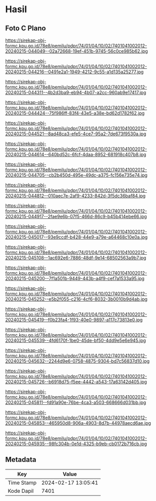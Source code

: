 # Hasil

## Foto C Plano

https://sirekap-obj-formc.kpu.go.id/78e8/pemilu/pdpr/74/01/04/10/02/7401041002012-20240215-044049--02a72668-19ef-451b-9745-56c0ce985b62.jpg

https://sirekap-obj-formc.kpu.go.id/78e8/pemilu/pdpr/74/01/04/10/02/7401041002012-20240215-044216--0491e2a1-1949-4212-9c55-a1d135a25277.jpg

https://sirekap-obj-formc.kpu.go.id/78e8/pemilu/pdpr/74/01/04/10/02/7401041002012-20240215-044311--4b2d3ba9-eb94-4b07-a2cc-960ab9e17417.jpg

https://sirekap-obj-formc.kpu.go.id/78e8/pemilu/pdpr/74/01/04/10/02/7401041002012-20240215-044424--75f986ff-83f4-43e5-a38e-bd62d1782f62.jpg

https://sirekap-obj-formc.kpu.go.id/78e8/pemilu/pdpr/74/01/04/10/02/7401041002012-20240215-044521--8ad48ca3-efe5-4ce7-95a2-7de673f9530a.jpg

https://sirekap-obj-formc.kpu.go.id/78e8/pemilu/pdpr/74/01/04/10/02/7401041002012-20240215-044614--640bd52c-6fcf-4daa-8952-681918c407b8.jpg

https://sirekap-obj-formc.kpu.go.id/78e8/pemilu/pdpr/74/01/04/10/02/7401041002012-20240215-044705--cb2b450d-495e-49dc-a375-fc156e735e74.jpg

https://sirekap-obj-formc.kpu.go.id/78e8/pemilu/pdpr/74/01/04/10/02/7401041002012-20240215-044812--010aec7e-2af9-4233-842d-3f5dc36baf84.jpg

https://sirekap-obj-formc.kpu.go.id/78e8/pemilu/pdpr/74/01/04/10/02/7401041002012-20240215-044917--2fae9e6b-07f5-466d-86c9-b45b414ebe66.jpg

https://sirekap-obj-formc.kpu.go.id/78e8/pemilu/pdpr/74/01/04/10/02/7401041002012-20240215-045017--93e9ccdf-b428-44e9-a79e-a64468c10e0a.jpg

https://sirekap-obj-formc.kpu.go.id/78e8/pemilu/pdpr/74/01/04/10/02/7401041002012-20240215-045108--1ac692e6-7886-48df-9e14-68502563a9b7.jpg

https://sirekap-obj-formc.kpu.go.id/78e8/pemilu/pdpr/74/01/04/10/02/7401041002012-20240215-045200--7f1a501b-9449-443b-a4f9-cef7a1533a95.jpg

https://sirekap-obj-formc.kpu.go.id/78e8/pemilu/pdpr/74/01/04/10/02/7401041002012-20240215-045252--e5b2f055-c216-4cf6-8032-3b0010b9d4ab.jpg

https://sirekap-obj-formc.kpu.go.id/78e8/pemilu/pdpr/74/01/04/10/02/7401041002012-20240215-045419--f0b23fa4-1f93-40e0-9897-a117c73813e0.jpg

https://sirekap-obj-formc.kpu.go.id/78e8/pemilu/pdpr/74/01/04/10/02/7401041002012-20240215-045539--4fd6170f-1be0-45de-bf50-4dd9e5e6e945.jpg

https://sirekap-obj-formc.kpu.go.id/78e8/pemilu/pdpr/74/01/04/10/02/7401041002012-20240215-045632--2244d9e6-0758-4875-9304-bd7c56837d10.jpg

https://sirekap-obj-formc.kpu.go.id/78e8/pemilu/pdpr/74/01/04/10/02/7401041002012-20240215-045726--b6918d75-f5ee-4442-a543-17a63142d405.jpg

https://sirekap-obj-formc.kpu.go.id/78e8/pemilu/pdpr/74/01/04/10/02/7401041002012-20240215-045811--fd91a90e-76be-4ca3-a503-668666d031bb.jpg

https://sirekap-obj-formc.kpu.go.id/78e8/pemilu/pdpr/74/01/04/10/02/7401041002012-20240215-045853--465950d8-906a-4903-8d7b-44978aecd6ae.jpg

https://sirekap-obj-formc.kpu.go.id/78e8/pemilu/pdpr/74/01/04/10/02/7401041002012-20240215-045935--98fc304b-0e1d-4325-b9eb-cb0172b716cb.jpg


## Metadata

| Key        | Value               |
| ---------- | ------------------- |
| Time Stamp | 2024-02-17 13:05:41 |
| Kode Dapil | 7401                |



